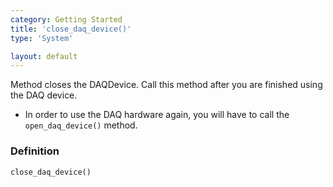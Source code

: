 ```yaml
---
category: Getting Started
title: 'close_daq_device()'
type: 'System'

layout: default
---
```


Method closes the DAQDevice. Call this method after you are finished using the DAQ device.
* In order to use the DAQ hardware again, you will have to call the `open_daq_device()` method.

### Definition 

```python
close_daq_device()
```